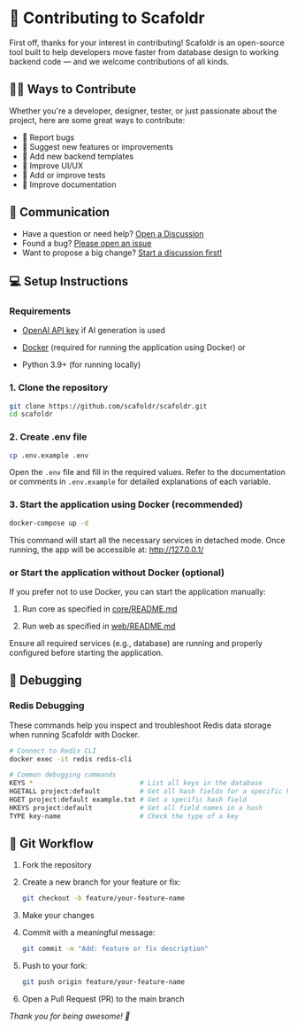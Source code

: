 # 🤝 Contributing to Scafoldr

First off, thanks for your interest in contributing! Scafoldr is an open-source tool built to help developers move faster from database design to working backend code — and we welcome contributions of all kinds.


## 🧑‍💻 Ways to Contribute

Whether you're a developer, designer, tester, or just passionate about the project, here are some great ways to contribute:

- 🐛 Report bugs
- 🌟 Suggest new features or improvements
- 🧩 Add new backend templates
- 💅 Improve UI/UX
- 🧪 Add or improve tests
- 📝 Improve documentation

## 💬 Communication
- Have a question or need help? [Open a Discussion](https://github.com/scafoldr/scafoldr/discussions)
- Found a bug? [Please open an issue](https://github.com/scafoldr/scafoldr/issues)
- Want to propose a big change? [Start a discussion first!](https://github.com/scafoldr/scafoldr/discussions)

## 💻 Setup Instructions

### Requirements

- [OpenAI API key](https://platform.openai.com/account/api-keys) if AI generation is used

- [Docker](https://www.docker.com/) (required for running the application using Docker)
or 
- Python 3.9+ (for running locally)

### 1. Clone the repository

```bash
git clone https://github.com/scafoldr/scafoldr.git
cd scafoldr
```

### 2. Create .env file

```bash
cp .env.example .env
```

Open the `.env` file and fill in the required values. Refer to the documentation or comments in `.env.example` for detailed explanations of each variable.

### 3. Start the application using Docker (recommended)

```bash
docker-compose up -d
```

This command will start all the necessary services in detached mode. Once running, the app will be accessible at: http://127.0.0.1/

### or Start the application without Docker (optional)

If you prefer not to use Docker, you can start the application manually:

1. Run core as specified in [core/README.md](./core/README.md)

2. Run web as specified in [web/README.md](./web/README.md)

Ensure all required services (e.g., database) are running and properly configured before starting the application.

## 🐞 Debugging

### Redis Debugging

These commands help you inspect and troubleshoot Redis data storage when running Scafoldr with Docker.

```bash
# Connect to Redis CLI
docker exec -it redis redis-cli

# Common debugging commands
KEYS *                           # List all keys in the database
HGETALL project:default          # Get all hash fields for a specific key
HGET project:default example.txt # Get a specific hash field
HKEYS project:default            # Get all field names in a hash
TYPE key-name                    # Check the type of a key
```

## 🔀 Git Workflow

1. Fork the repository
2. Create a new branch for your feature or fix:
    ```bash
    git checkout -b feature/your-feature-name
    ```
3. Make your changes
4. Commit with a meaningful message:

    ```bash
    git commit -m "Add: feature or fix description"
    ```
5. Push to your fork:
    ```bash
    git push origin feature/your-feature-name
    ```
6. Open a Pull Request (PR) to the main branch


_*Thank you for being awesome! 🙌*_

